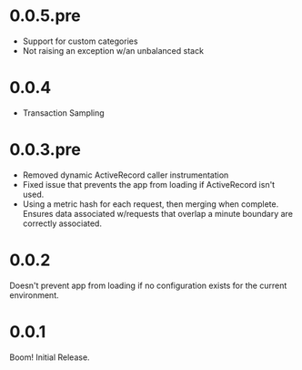 # 0.0.5.pre

* Support for custom categories
* Not raising an exception w/an unbalanced stack

# 0.0.4

* Transaction Sampling

# 0.0.3.pre

* Removed dynamic ActiveRecord caller instrumentation
* Fixed issue that prevents the app from loading if ActiveRecord isn't used.
* Using a metric hash for each request, then merging when complete. Ensures data associated w/requests that overlap a 
  minute boundary are correctly associated.

# 0.0.2

Doesn't prevent app from loading if no configuration exists for the current environment.

# 0.0.1

Boom! Initial Release.